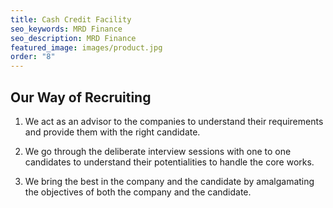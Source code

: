 ```yaml
---
title: Cash Credit Facility
seo_keywords: MRD Finance
seo_description: MRD Finance
featured_image: images/product.jpg
order: "8"
---
```


## Our Way of Recruiting

1. We act as an advisor to the companies to understand their requirements and provide them with the right candidate.

2. We go through the deliberate interview sessions with one to one candidates to understand their potentialities to handle the core works.

3. We bring the best in the company and the candidate by amalgamating the objectives of both the company and the candidate.

